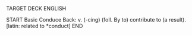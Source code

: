 TARGET DECK
ENGLISH

START
Basic
Conduce
Back: v. (-cing) (foll. By to) contribute to (a result). [latin: related to *conduct]
END
